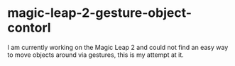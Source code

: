 # magic-leap-2-gesture-object-contorl
I am currently working on the Magic Leap 2 and could not find an easy way to move objects around via gestures, this is my attempt at it.
